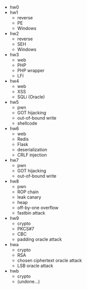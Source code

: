 - hw0
- hw1
	- reverse
	- PE
	- Windows
- hw2
	- reverse
	- SEH
	- Windows
- hw3
	- web
	- PHP
	- PHP wrapper
	- LFI
- hw4
	- web
	- XSS
	- SQLi (Oracle)
- hw5
	- pwn
	- GOT hijacking
	- out-of-bound write
	- shellcode
- hw6
	- web
	- Redis
	- Flask
	- deserialization
	- CRLF injection
- hw7
	- pwn
	- GOT hijacking
	- out-of-bound write
- hw8
	- pwn
	- ROP chain
	- leak canary
	- heap
	- off-by-one overflow
	- fastbin attack
- hw9
	- crypto
	- PKCS#7
	- CBC
	- padding oracle attack
- hwa
	- crypto
	- RSA
	- chosen ciphertext oracle attack
	- LSB oracle attack
- hwb
	- crypto
	- (undone...)